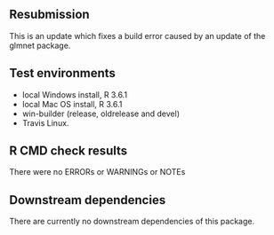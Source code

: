 ## Resubmission
This is an update which fixes a build error caused by an update of the glmnet package.

## Test environments
* local Windows install, R 3.6.1
* local Mac OS install, R 3.6.1
* win-builder (release, oldrelease and devel)
* Travis Linux.

## R CMD check results
There were no ERRORs or WARNINGs or NOTEs

## Downstream dependencies
There are currently no downstream dependencies of this package.
